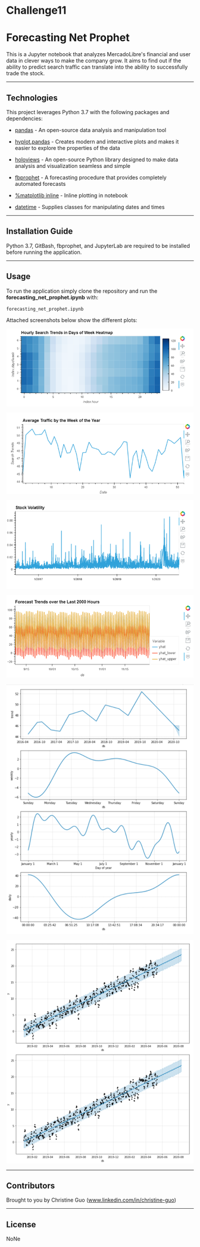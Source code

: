 # Challenge11


# Forecasting Net Prophet

This is a Jupyter notebook that analyzes MercadoLibre's financial and user data in clever ways to make the company grow. It aims to find out if the ability to predict search traffic can translate into the ability to successfully trade the stock. 

---

## Technologies

This project leverages Python 3.7 with the following packages and dependencies:

* [pandas](https://pandas.pydata.org/) - An open-source data analysis and manipulation tool

* [hvplot.pandas](https://hvplot.holoviz.org/user_guide/Introduction.html) - Creates modern and interactive plots and makes it easier to explore the properties of the data

* [holoviews](https://holoviews.org/) - An open-source Python library designed to make data analysis and visualization seamless and simple

* [fbprophet](https://facebook.github.io/prophet/) - A forecasting procedure that provides completely automated forecasts

* [%matplotlib inline](https://stackoverflow.com/questions/43027980/purpose-of-matplotlib-inline) - Inline plotting in notebook

* [datetime](https://docs.python.org/3/library/datetime.html) -  Supplies classes for manipulating dates and times

---

## Installation Guide

Python 3.7, GitBash, fbprophet, and JupyterLab are required to be installed before running the application.

---

## Usage

To run the application simply clone the repository and run the **forecasting_net_prophet.ipynb** with:

```Google Colab
forecasting_net_prophet.ipynb
```

Attached screenshots below show the different plots:

![hourly_search_trends_in_days_of_week_heatmap](forecasting_net_prophet/Images/hourly_search_trends_in_days_of_week_heatmap.PNG)  

![average_traffic_by_the_week_of_year](forecasting_net_prophet/Images/average_traffic_by_the_week_of_year.PNG)

![stock_volatility](forecasting_net_prophet/Images/stock_volatility.PNG)

![forecast_trend_last_2000_hours](forecasting_net_prophet/Images/forecast_trend_last_2000_hours.PNG)

![mercado_trends](forecasting_net_prophet/Images/mercado_trends.PNG)

![mercado_sales_predictions](forecasting_net_prophet/Images/mercado_sales_predictions.PNG)

---

## Contributors

Brought to you by Christine Guo (www.linkedin.com/in/christine-guo)

---

## License

NoNe
